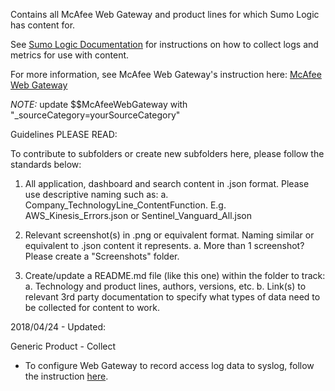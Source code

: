 Contains all McAfee Web Gateway and product lines for which Sumo Logic has content for.

See [Sumo Logic Documentation](https://help.sumologic.com/) for instructions on how to collect logs and metrics for use with content.

For more information, see McAfee Web Gateway's instruction here:
[McAfee Web Gateway](https://www.mcafee.com/us/products/web-gateway.aspx)

*NOTE:* update $$McAfeeWebGateway with "_sourceCategory=yourSourceCategory"

Guidelines PLEASE READ:

To contribute to subfolders or create new subfolders here, please follow the standards below:

1. All application, dashboard and search content in .json format. Please use descriptive naming such as:
   a. Company_TechnologyLine_ContentFunction. E.g. AWS_Kinesis_Errors.json or Sentinel_Vanguard_All.json

2. Relevant screenshot(s) in .png or equivalent format. Naming similar or equivalent to .json content it represents.
   a. More than 1 screenshot? Please create a "Screenshots" folder.

3. Create/update a README.md file (like this one) within the folder to track:
   a. Technology and product lines, authors, versions, etc.
   b. Link(s) to relevant 3rd party documentation to specify what types of data need to be collected for content to work.

2018/04/24 - Updated:

  Generic Product - Collect
  - To configure Web Gateway to record access log data to syslog, follow the instruction [here](https://kc.mcafee.com/corporate/index?page=content&id=KB77988).

  
